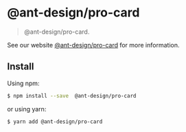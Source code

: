 # @ant-design/pro-card

> @ant-design/pro-card.

See our website [@ant-design/pro-card](https://procomponent.ant.design/) for more information.

## Install

Using npm:

```bash
$ npm install --save  @ant-design/pro-card
```

or using yarn:

```bash
$ yarn add @ant-design/pro-card
```
